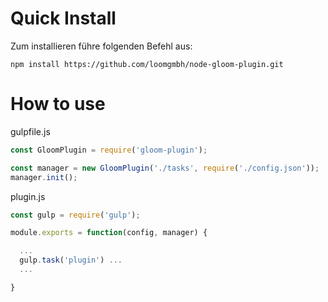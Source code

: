 # Quick Install

Zum installieren führe folgenden Befehl aus:

`npm install https://github.com/loomgmbh/node-gloom-plugin.git`

# How to use

gulpfile.js

```js
const GloomPlugin = require('gloom-plugin');

const manager = new GloomPlugin('./tasks', require('./config.json'));
manager.init();
```

plugin.js

```js
const gulp = require('gulp');

module.exports = function(config, manager) {

  ...
  gulp.task('plugin') ...
  ...

}
```
